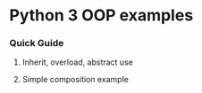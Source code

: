 # Python 3 OOP examples


### Quick Guide

01. Inherit, overload, abstract use

02. Simple composition example

